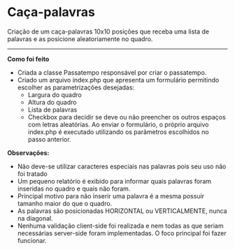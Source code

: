 # Caça-palavras

Criação de um caça-palavras 10x10 posições que receba uma lista de palavras e as posicione aleatoriamente no quadro.

----

**Como foi feito**
* Criada a classe Passatempo responsável por criar o passatempo.
* Criado um arquivo index.php que apresenta um formulário permitindo escolher as parametrizações desejadas:
  * Largura do quadro
  * Altura do quadro
  * Lista de palavras
  * Checkbox para decidir se deve ou não preencher os outros espaços com letras aleatórias.
Ao enviar o formulário, o próprio arquivo index.php é executado utilizando os parâmetros escolhidos no passo anterior.

**Observações:** 
* Não deve-se utilizar caracteres especiais nas palavras pois seu uso não foi tratado
* Um pequeno relatório é exibido para informar quais palavras foram inseridas no quadro e quais não foram.
* Principal motivo para não inserir uma palavra é a mesma possuir tamanho maior do que o quadro.
* As palavras são posicionadas HORIZONTAL ou VERTICALMENTE, nunca na diagonal.
* Nenhuma validação client-side foi realizada e nem todas as que seriam necessárias server-side foram implementadas. O foco principal foi fazer funcionar.
